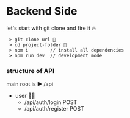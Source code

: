 # Backend Side
let's start with git clone and fire it 🔥

```
 > git clone url 🔗
 > cd project-folder 📁
 > npm i        // install all dependencies
 > npm run dev  // development mode 
```

### structure of API

main root is ▶️ /api

- user 🧍‍♂️
  - /api/auth/login POST
  - /api/auth/register POST
